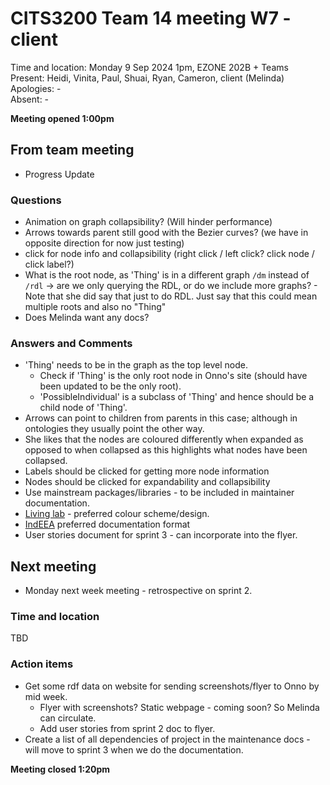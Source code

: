 # CITS3200 Team 14 meeting W7 - client

Time and location: Monday 9 Sep 2024 1pm, EZONE 202B + Teams\
Present: Heidi, Vinita, Paul, Shuai, Ryan, Cameron, client (Melinda)\
Apologies: -\
Absent: -

**Meeting opened 1:00pm**

## From team meeting

- Progress Update

### Questions

- Animation on graph collapsibility? (Will hinder performance)
- Arrows towards parent still good with the Bezier curves? (we have in opposite direction for now just testing)
- click for node info and collapsibility (right click / left click? click node / click label?)
- What is the root node, as 'Thing' is in a different graph `/dm` instead of `/rdl` -> are we only querying the RDL, or do we include more graphs?
        - Note that she did say that just to do RDL. Just say that this could mean multiple roots and also no "Thing"
- Does Melinda want any docs?

### Answers and Comments

- 'Thing' needs to be in the graph as the top level node.
  - Check if 'Thing' is the only root node in Onno's site (should have been updated to be the only root).
  - 'PossibleIndividual' is a subclass of 'Thing' and hence should be a child node of 'Thing'.
- Arrows can point to children from parents in this case; although in ontologies they usually point the other way.
- She likes that the nodes are coloured differently when expanded as opposed to when collapsed as this highlights what nodes have been collapsed.
- Labels should be clicked for getting more node information
- Nodes should be clicked for expandability and collapsibility
- Use mainstream packages/libraries - to be included in maintainer documentation.
- [Living lab](https://livinglabproject.com/) - preferred colour scheme/design.
- [IndEEA](https://indeaa-docs.systemhealthlab.com/developer/) preferred documentation format
- User stories document for sprint 3 - can incorporate into the flyer.

## Next meeting

- Monday next week meeting - retrospective on sprint 2.
  
### Time and location

TBD

### Action items

- Get some rdf data on website for sending screenshots/flyer to Onno by mid week.
  - Flyer with screenshots? Static webpage - coming soon? So Melinda can circulate.
  - Add user stories from sprint 2 doc to flyer.
- Create a list of all dependencies of project in the maintenance docs - will move to sprint 3 when we do the documentation.

**Meeting closed 1:20pm**